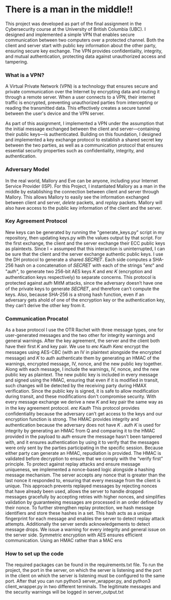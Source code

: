 # There is a man in the middle!!
This project was developed as part of the final assignment in the Cybersecurity course at the University of British Columbia (UBC).
I designed and implemented a simple VPN that enables secure communication between two computers over a protected channel.
Both the client and server start with public key information about the other party, ensuring secure key exchange.
The VPN provides confidentiality, integrity, and mutual authentication, protecting data against unauthorized access and tampering.

### What is a VPN?

A Virtual Private Network (VPN) is a technology that ensures secure and private communication over the Internet by encrypting data and routing it through a remote server.
When a user connects to a VPN, their internet traffic is encrypted, preventing unauthorized parties from intercepting or reading the transmitted data.
This effectively creates a secure tunnel between the user's device and the VPN server.

As part of this assignment, I implemented a VPN under the assumption that the initial message exchanged between the client and server—containing their public keys—is authenticated.
Building on this foundation, I designed and implemented a key exchange protocol to establish a shared secret key between the two parties, as well as a communication protocol that ensures essential security properties such as confidentiality, integrity, and authentication.

### Adversary Model

In the real world, Mallory and Eve can be anyone, including your Internet Service Provider (ISP).
For this Project, I instantiated Mallory as a man in the middle by establishing the connection between client and server through Mallory.
This allows Mallory to easily see the information exchanged between client and server, *delete* packets, and *replay* packets.
Mallory will also have access to the public key information of the client and the server.

### Key Agreement Protocol
New keys can be generated by running the "generate_keys.py" script in my repository, then updating keys.py with
the values output by that script.
For the first exchange, the client and the server exchange their ECC public keys as plaintexts. Since I =
assumped that this interaction is uninterrupted, I can be sure that the client and the server exchange authentic
public keys. I use the DH protocol to generate a shared 𝑆𝐸𝐶𝑅𝐸𝑇. Each side computes a SHA-256 hash on a
concatenation of 𝑆𝐸𝐶𝑅𝐸𝑇 with each of the strings "𝑒𝑛𝑐" and "𝑎𝑢𝑡ℎ", to generate two 256-bit AES keys 𝐾 and
𝑒𝑛𝑐
𝐾 (encryption and authentication keys respectively) to separate concerns. This protocol is protected against
𝑎𝑢𝑡ℎ
MitM attacks, since the adversary doesn’t have one of the private keys to generate 𝑆𝐸𝐶𝑅𝐸𝑇, and therefore can’t
compute the keys. Also, because SHA-256 is a strong hash function, even if an adversary gets ahold of one of the
encryption key or the authentication key, they can’t derive the other key from it.


### Communication Procatol
As a base protocol I use the OTR Rachet with three message types, one for user-generated messages and the
two other for integrity warnings and general warnings.
After the key agreement, the server and the client both have their first 𝐾 and key pair. We use to
𝑒𝑛𝑐
𝐾𝑎𝑢𝑡ℎ
𝐾𝑒𝑛𝑐
encrypt the messages using AES-CBC (with an IV in plaintext alongside the encrypted message) and 𝐾 to
𝑎𝑢𝑡ℎ
authenticate them by generating an HMAC of the warnings, encrypted message, IV, nonce, and the new public key
together. Along with each message, I include the warnings, IV, nonce, and the new public key as plaintext. The
new public key is included in every message and signed using the HMAC, ensuring that even if it is modified in
transit, such changes will be detected by the receiving party during HMAX verification. Since the public key is
signed, it is safe to allow modification during transit, and these modifications don't compromise security. With every
message exchange we derive a new 𝐾 and key pair the same way as in the key agreement protocol.
𝑒𝑛𝑐
𝐾𝑎𝑢𝑡ℎ
This protocol provides confidentiality because the adversary can’t get access to the keys and our encryption
function is strong. The HMAC provides integrity and authentication because the adversary does not have 𝐾 .
𝑎𝑢𝑡ℎ
𝐾 is used for integrity by generating an HMAC from Q and comparing it to the HMAC provided in the payload to
𝑎𝑢𝑡ℎ
ensure the message hasn't been tampered with, and it ensures authentication by using it to verify that the
messages were only sent by the parties participating in the specific session. Because either party can generate an
HMAC, repudiation is provided. The HMAC is validated before decryption to ensure that we comply with the “verify
first” principle. To protect against replay attacks and ensure message uniqueness, we implemented a nonce-based
logic alongside a hashing message mechanism. The server accepts any nonce that is greater than the last nonce it
responded to, ensuring that every message from the client is unique. This approach prevents replayed messages
by rejecting nonces that have already been used, allows the server to handle dropped messages gracefully by
accepting retries with higher nonces, and simplifies validation by guaranteeing messages are processed in an order
defined by their nonce. To further strengthen replay protection, we hash message identifiers and store these
hashes in a set. This hash acts as a unique fingerprint for each message and enables the server to detect replay
attack attempts.
Additionally the server sends acknowledgements to detect message drops. We issue a warning for every integrity
and general issue on the server side. Symmetric encryption with AES ensures efficient communication. Using an
HMAC rather than a MAC ens

### How to set up the code
The required packages can be found in the requirements.txt file.
To run the project, the port in the server, on which the server is listening and the port in the client on
which the server is listening must be configured to the same port. After that you can run python3
server_wrapper.py, and python3 client_wrapper.py in two different terminals.
The legitimate messages and the security warnings will be logged in server_output.txt
